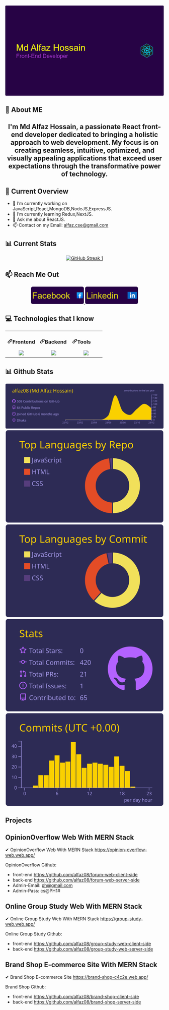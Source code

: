 

<!--
**alfaz08/alfaz08** is a ✨ _special_ ✨ repository because its `README.md` (this file) appears on your GitHub profile.

Here are some ideas to get you started again:
### Hi there 👋
- 🔭 I’m currently working on ...
- 🌱 I’m currently learning ...
- 👯 I’m looking to collaborate on ...
- 🤔 I’m looking for help with ...
- 💬 Ask me about ...
- 📫 How to reach me: ...
- 😄 Pronouns: ...
- ⚡ Fun fact:sdd ...
-->
![Header](./asset/github-header-image%20(5).png)

## 💫 About ME
<div align="center">
  <h2>
    I'm Md Alfaz Hossain, a passionate React front-end developer dedicated to bringing a holistic approach to web development. My focus is on creating seamless, intuitive, optimized, and visually appealing applications that exceed user expectations through the transformative power of technology.
  </h2>

</div>

## 👀 Current Overview
- 🔭 I’m currently working on JavaScript,React,MongoDB,NodeJS,ExpressJS.
- 🌱 I’m currently learning Redux,NextJS.
- 💬 Ask me about ReactJS.
- 📫 Contact on my Email: alfaz.cse@gmail.com



## 📊 Current Stats

<div align="center">
  <a href="https://github.com/alfaz08">
    <img src="https://github-readme-streak-stats.herokuapp.com?user=alfaz08&theme=shades-of-purple" alt="GitHub Streak 1" width="50%">
  </a>
  
</div>

## 📫 Reach Me Out
<p align="center" dir="auto">
  <em><strong>
    
   

<a href="https://www.facebook.com/alfaz.cse" rel="nofollow">
      <img height="55" src="./asset/github-header-image (14).png" style="max-width: 100%;">
    </a>
    <a href="www.linkedin.com/in/alfaz08" rel="nofollow">
      <img height="55" src="./asset/github-header-image (15).png" style="max-width: 100%;">
    </a>


   
  </strong></em>
</p>

## 💻 Technologies that I know
<table><tbody><tr><td valign="top" width="33%">
<h3 dir="auto"><a id="user-content-frontend" class="anchor" aria-hidden="true" tabindex="-1" href="#frontend"><svg class="octicon octicon-link" viewBox="0 0 16 16" version="1.1" width="16" height="16" aria-hidden="true"><path d="m7.775 3.275 1.25-1.25a3.5 3.5 0 1 1 4.95 4.95l-2.5 2.5a3.5 3.5 0 0 1-4.95 0 .751.751 0 0 1 .018-1.042.751.751 0 0 1 1.042-.018 1.998 1.998 0 0 0 2.83 0l2.5-2.5a2.002 2.002 0 0 0-2.83-2.83l-1.25 1.25a.751.751 0 0 1-1.042-.018.751.751 0 0 1-.018-1.042Zm-4.69 9.64a1.998 1.998 0 0 0 2.83 0l1.25-1.25a.751.751 0 0 1 1.042.018.751.751 0 0 1 .018 1.042l-1.25 1.25a3.5 3.5 0 1 1-4.95-4.95l2.5-2.5a3.5 3.5 0 0 1 4.95 0 .751.751 0 0 1-.018 1.042.751.751 0 0 1-1.042.018 1.998 1.998 0 0 0-2.83 0l-2.5 2.5a1.998 1.998 0 0 0 0 2.83Z"></path></svg></a>Frontend</h3>
<div align="center" dir="auto">  

  <a href="https://github.com/alfaz08">
    <img src="https://skillicons.dev/icons?i=js,react,tailwind,html,css" />
  </a>
</div>
</td><td valign="top" width="33%">
<h3 dir="auto"><a id="user-content-backend" class="anchor" aria-hidden="true" tabindex="-1" href="#backend"><svg class="octicon octicon-link" viewBox="0 0 16 16" version="1.1" width="16" height="16" aria-hidden="true"><path d="m7.775 3.275 1.25-1.25a3.5 3.5 0 1 1 4.95 4.95l-2.5 2.5a3.5 3.5 0 0 1-4.95 0 .751.751 0 0 1 .018-1.042.751.751 0 0 1 1.042-.018 1.998 1.998 0 0 0 2.83 0l2.5-2.5a2.002 2.002 0 0 0-2.83-2.83l-1.25 1.25a.751.751 0 0 1-1.042-.018.751.751 0 0 1-.018-1.042Zm-4.69 9.64a1.998 1.998 0 0 0 2.83 0l1.25-1.25a.751.751 0 0 1 1.042.018.751.751 0 0 1 .018 1.042l-1.25 1.25a3.5 3.5 0 1 1-4.95-4.95l2.5-2.5a3.5 3.5 0 0 1 4.95 0 .751.751 0 0 1-.018 1.042.751.751 0 0 1-1.042.018 1.998 1.998 0 0 0-2.83 0l-2.5 2.5a1.998 1.998 0 0 0 0 2.83Z"></path></svg></a>Backend</h3>
<div align="center" dir="auto">  

<a href="https://github.com/alfaz08">
    <img src="https://skillicons.dev/icons?i=mongodb,nodejs,express,firebase" />
  </a>
</div>
</td><td valign="top" width="33%">
<h3 dir="auto"><a id="user-content-tools" class="anchor" aria-hidden="true" tabindex="-1" href="#tools"><svg class="octicon octicon-link" viewBox="0 0 16 16" version="1.1" width="16" height="16" aria-hidden="true"><path d="m7.775 3.275 1.25-1.25a3.5 3.5 0 1 1 4.95 4.95l-2.5 2.5a3.5 3.5 0 0 1-4.95 0 .751.751 0 0 1 .018-1.042.751.751 0 0 1 1.042-.018 1.998 1.998 0 0 0 2.83 0l2.5-2.5a2.002 2.002 0 0 0-2.83-2.83l-1.25 1.25a.751.751 0 0 1-1.042-.018.751.751 0 0 1-.018-1.042Zm-4.69 9.64a1.998 1.998 0 0 0 2.83 0l1.25-1.25a.751.751 0 0 1 1.042.018.751.751 0 0 1 .018 1.042l-1.25 1.25a3.5 3.5 0 1 1-4.95-4.95l2.5-2.5a3.5 3.5 0 0 1 4.95 0 .751.751 0 0 1-.018 1.042.751.751 0 0 1-1.042.018 1.998 1.998 0 0 0-2.83 0l-2.5 2.5a1.998 1.998 0 0 0 0 2.83Z"></path></svg></a>Tools</h3>
<div align="center" dir="auto">  

<a href="https://github.com/alfaz08">
    <img src="https://skillicons.dev/icons?i=git,vercel,netlify,vscode,figma" />
  </a>
</div>
</td></tr></tbody></table>

## 📊 Github Stats

[![](https://raw.githubusercontent.com/alfaz08/alfaz08/master/profile-summary-card-output/shades_of_purple/0-profile-details.svg)](https://github.com/alfaz08)
[![](https://raw.githubusercontent.com/alfaz08/alfaz08/master/profile-summary-card-output/shades_of_purple/1-repos-per-language.svg)](https://github.com/alfaz08) [![](https://raw.githubusercontent.com/alfaz08/alfaz08/master/profile-summary-card-output/shades_of_purple/2-most-commit-language.svg)](https://github.com/vn7n24fzkq/github-profile-summary-cards)
[![](https://raw.githubusercontent.com/alfaz08/alfaz08/master/profile-summary-card-output/shades_of_purple/3-stats.svg)](https://github.com/alfaz08) [![](https://raw.githubusercontent.com/alfaz08/alfaz08/master/profile-summary-card-output/shades_of_purple/4-productive-time.svg)](https://github.com/alfaz08)

## Projects

## OpinionOverflow Web With MERN Stack

✔ OpinionOverflow Web With MERN Stack https://opinion-overflow-web.web.app/

OpinionOverflow Github:

- front-end https://github.com/alfaz08/forum-web-client-side
- back-end https://github.com/alfaz08/forum-web-server-side
- Admin-Email: ph@gmail.com
- Admin-Pass: cs@PH1#

## Online Group Study Web With MERN Stack

✔ Online Group Study Web With MERN Stack https://group-study-web.web.app/

Online Group Study Github:

- front-end https://github.com/alfaz08/group-study-web-client-side
- back-end https://github.com/alfaz08/group-study-web-server-side


## Brand Shop E-commerce Site With MERN Stack

✔ Brand Shop E-commerce Site https://brand-shop-c4c2e.web.app/

Brand Shop Github:

- front-end https://github.com/alfaz08/brand-shop-client-side
- back-end https://github.com/alfaz08/brand-shop-server-side


